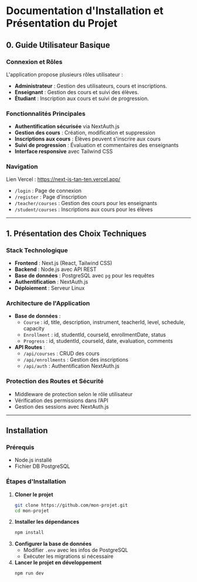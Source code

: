 # Documentation d'Installation et Présentation du Projet

## 0. Guide Utilisateur Basique

### Connexion et Rôles
L'application propose plusieurs rôles utilisateur :
- **Administrateur** : Gestion des utilisateurs, cours et inscriptions.
- **Enseignant** : Gestion des cours et suivi des élèves.
- **Étudiant** : Inscription aux cours et suivi de progression.

### Fonctionnalités Principales
- **Authentification sécurisée** via NextAuth.js
- **Gestion des cours** : Création, modification et suppression
- **Inscriptions aux cours** : Élèves peuvent s'inscrire aux cours
- **Suivi de progression** : Évaluation et commentaires des enseignants
- **Interface responsive** avec Tailwind CSS

### Navigation
Lien Vercel : https://next-js-tan-ten.vercel.app/
- `/login` : Page de connexion
- `/register` : Page d'inscription
- `/teacher/courses` : Gestion des cours pour les enseignants
- `/student/courses` : Inscriptions aux cours pour les élèves

---

## 1. Présentation des Choix Techniques

### **Stack Technologique**
- **Frontend** : Next.js (React, Tailwind CSS)
- **Backend** : Node.js avec API REST
- **Base de données** : PostgreSQL avec `pg` pour les requêtes
- **Authentification** : NextAuth.js
- **Déploiement** : Serveur Linux

### **Architecture de l'Application**
- **Base de données** :
  - `Course` : id, title, description, instrument, teacherId, level, schedule, capacity
  - `Enrollment` : id, studentId, courseId, enrollmentDate, status
  - `Progress` : id, studentId, courseId, date, evaluation, comments
- **API Routes** :
  - `/api/courses` : CRUD des cours
  - `/api/enrollments` : Gestion des inscriptions
  - `/api/auth` : Authentification NextAuth.js

### **Protection des Routes et Sécurité**
- Middleware de protection selon le rôle utilisateur
- Vérification des permissions dans l’API
- Gestion des sessions avec NextAuth.js

---

## Installation

### **Prérequis**
- Node.js installé
- Fichier DB PostgreSQL

### **Étapes d'Installation**
1. **Cloner le projet**
   ```sh
   git clone https://github.com/mon-projet.git
   cd mon-projet
   ```
2. **Installer les dépendances**
   ```sh
   npm install
   ```
3. **Configurer la base de données**
   - Modifier `.env` avec les infos de PostgreSQL
   - Exécuter les migrations si nécessaire
4. **Lancer le projet en développement**
   ```sh
   npm run dev
   ```
